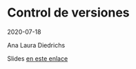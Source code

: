 # Control de versiones

2020-07-18

Ana Laura Diedrichs

Slides [en este enlace](https://tinyurl.com/GITDATA4HR)
